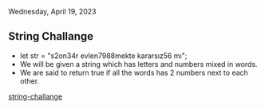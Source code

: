 Wednesday, April 19, 2023

## String Challange

- let str = "s2on34r evlen7988mekte kararsız56 mı";
- We will be given a string which has letters and numbers mixed in words.
- We are said to return true if all the words has 2 numbers next to each other.

[string-challange](https://youtu.be/askbjJx-BQg)
